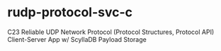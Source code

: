 # rudp-protocol-svc-c
C23 Reliable UDP Network Protocol (Protocol Structures, Protocol API) Client-Server App w/ ScyllaDB Payload Storage
